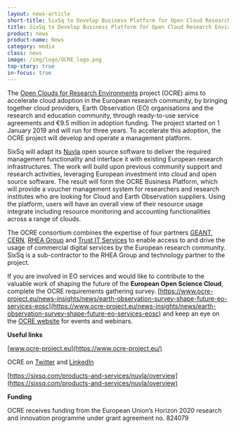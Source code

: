 ```yaml
---
layout: news-article
short-title: SixSq to Develop Business Platform for Open Cloud Research Environments Project
title: SixSq to Develop Business Platform for Open Cloud Research Environments Project 
product: news
product-name: News
category: media
class: news
image: /img/logo/OCRE_logo.png
top-story: true
in-focus: true
---
```


The [Open Clouds for Research Environments](https://www.ocre-project.eu/) project (OCRE) aims to accelerate cloud adoption in the European research community, by bringing together cloud providers, Earth Observation (EO) organisations and the research and education community, through ready-to-use service agreements and €9.5 million in adoption funding. The project started on 1 January 2019 and will run for three years. To accelerate this adoption, the OCRE project will develop and operate a management platform. 

SixSq will adapt its [Nuvla](https://sixsq.com/products-and-services/nuvla/overview) open source software to deliver the required management functionality and interface it with existing European research infrastructures. The work will build upon previous community support and research activities, leveraging European investment into cloud and open source software. The result will form the OCRE Business Platform, which will provide a voucher management system for researchers and research institutes who are looking for Cloud and Earth Observation suppliers. Using the platform, users will have an overall view of their resource usage integrate including resource monitoring and accounting functionalities across a range of clouds.


The OCRE consortium combines the expertise of four partners [GEANT](https://www.geant.org/), [CERN](https://home.cern/), [RHEA Group](https://www.rheagroup.com/) and [Trust IT Services](https://www.trust-itservices.com/) to enable access to and drive the usage of commercial digital services by the European research community.  SixSq is a sub-contractor to the RHEA Group and technology partner to the project.

If you are involved in EO services and would like to contribute to the valuable work of shaping the future of the **European Open Science Cloud**, complete the OCRE requirements gathering survey. [https://www.ocre-project.eu/news-insights/news/earth-observation-survey-shape-future-eo-services-eosc](https://www.ocre-project.eu/news-insights/news/earth-observation-survey-shape-future-eo-services-eosc) and keep an eye on the [OCRE website](https://www.ocre-project.eu/events) for events and webinars.


**Useful links** 

[www.ocre-project.eu](https://www.ocre-project.eu/)

OCRE on [Twitter](https://twitter.com/OCREproject) and [LinkedIn](https://www.linkedin.com/in/ocre-project-453b8717a/)

[https://sixsq.com/products-and-services/nuvla/overview](https://sixsq.com/products-and-services/nuvla/overview)


**Funding** 

OCRE receives funding from the European Union’s Horizon 2020 research and innovation programme under grant agreement no. 824079

